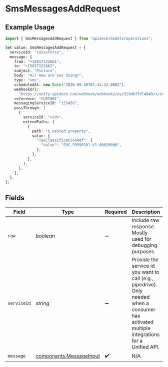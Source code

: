 # SmsMessagesAddRequest

## Example Usage

```typescript
import { SmsMessagesAddRequest } from "apideck/models/operations";

let value: SmsMessagesAddRequest = {
  serviceId: "salesforce",
  message: {
    from: "+15017122661",
    to: "+15017122662",
    subject: "Picture",
    body: "Hi! How are you doing?",
    type: "sms",
    scheduledAt: new Date("2020-09-30T07:43:32.000Z"),
    webhookUrl:
      "https://unify.apideck.com/webhook/webhooks/eyz329dkffdl4949/x/sms",
    reference: "CUST001",
    messagingServiceId: "123456",
    passThrough: [
      {
        serviceId: "<id>",
        extendPaths: [
          {
            path: "$.nested.property",
            value: {
              "TaxClassificationRef": {
                "value": "EUC-99990201-V1-00020000",
              },
            },
          },
        ],
      },
    ],
  },
};
```

## Fields

| Field                                                                                                                                         | Type                                                                                                                                          | Required                                                                                                                                      | Description                                                                                                                                   | Example                                                                                                                                       |
| --------------------------------------------------------------------------------------------------------------------------------------------- | --------------------------------------------------------------------------------------------------------------------------------------------- | --------------------------------------------------------------------------------------------------------------------------------------------- | --------------------------------------------------------------------------------------------------------------------------------------------- | --------------------------------------------------------------------------------------------------------------------------------------------- |
| `raw`                                                                                                                                         | *boolean*                                                                                                                                     | :heavy_minus_sign:                                                                                                                            | Include raw response. Mostly used for debugging purposes                                                                                      |                                                                                                                                               |
| `serviceId`                                                                                                                                   | *string*                                                                                                                                      | :heavy_minus_sign:                                                                                                                            | Provide the service id you want to call (e.g., pipedrive). Only needed when a consumer has activated multiple integrations for a Unified API. | salesforce                                                                                                                                    |
| `message`                                                                                                                                     | [components.MessageInput](../../models/components/messageinput.md)                                                                            | :heavy_check_mark:                                                                                                                            | N/A                                                                                                                                           |                                                                                                                                               |